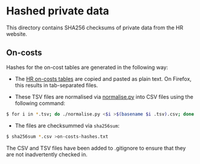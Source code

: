 # Hashed private data

This directory contains SHA256 checksums of private data from the HR website.

## On-costs

Hashes for the on-cost tables are generated in the following way:

* The [HR on-costs tables](https://www.hr.admin.cam.ac.uk/Salaries/242) are
  copied and pasted as plain text. On Firefox, this results in tab-separated
  files.

* These TSV files are normalised via [normalise.py](normalise.py) into CSV
  files using the following command:

```bash
$ for i in *.tsv; do ./normalise.py <$i >$(basename $i .tsv).csv; done
```

* The files are checksummed via ``sha256sum``:

```bash
$ sha256sum *.csv >on-costs-hashes.txt
```

The CSV and TSV files have been added to .gitignore to ensure that they are not
inadvertently checked in.
